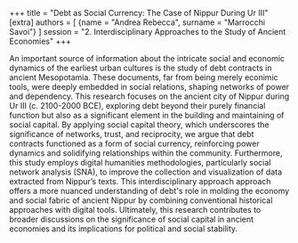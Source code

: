 +++
title = "Debt as Social Currency: The Case of Nippur During Ur III"
[extra]
authors = [
    {name = "Andrea Rebecca", surname = "Marrocchi Savoi"}
]
session = "2. Interdisciplinary Approaches to the Study of Ancient Economies"
+++

An important source of information about the intricate social and economic dynamics of the earliest urban cultures is the study of debt contracts in ancient Mesopotamia. These documents, far from being merely econimic tools, were deeply embedded in social relations, shaping networks of power and dependency. This research focuses on the ancient city of Nippur during Ur III (c. 2100-2000 BCE), exploring debt beyond their purely financial function but also as a significant element in the building and maintaining of social capital. By applying social capital theory, which underscores the significance of networks, trust, and reciprocity, we argue that debt contracts functioned as a form of social currency, reinforcing power dynamics and solidifying relationships within the community. Furthermore, this study employs digital humanities methodologies, particularly social network analysis (SNA), to improve the collection and visualization of data extracted from Nippur’s texts. This interdisciplinary approach approach offers a more nuanced understanding of debt's role in molding the economy and social fabric of ancient Nippur by combining conventional historical approaches with digital tools. Ultimately, this research contributes to broader discussions on the significance of social capital in ancient economies and its implications for political and social stability.


